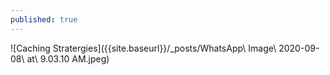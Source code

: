 ```yaml
---
published: true
---
```

![Caching Stratergies]({{site.baseurl}}/_posts/WhatsApp\ Image\ 2020-09-08\ at\ 9.03.10 AM.jpeg)
